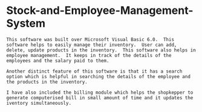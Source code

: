 # Stock-and-Employee-Management-System

    This software was built over Microsoft Visual Basic 6.0.  This software helps to easily manage their inventory.  User can add, delete, update products in the inventory.  This software also helps in employee management.  It keeps in track of the details of the employees and the salary paid to them.  
    
    Another distinct feature of this software is that it has a search option which is helpful in searching the details of the employee and the products in the inventory.

    I have also included the billing module which helps the shopkepper to generate computerised bill in small amount of time and it updates the iventory simultaneously.
